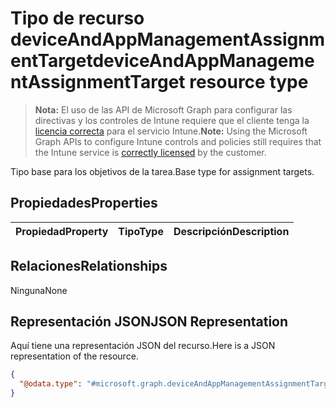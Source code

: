 # <a name="deviceandappmanagementassignmenttarget-resource-type"></a><span data-ttu-id="60d45-101">Tipo de recurso deviceAndAppManagementAssignmentTarget</span><span class="sxs-lookup"><span data-stu-id="60d45-101">deviceAndAppManagementAssignmentTarget resource type</span></span>

> <span data-ttu-id="60d45-102">**Nota:** El uso de las API de Microsoft Graph para configurar las directivas y los controles de Intune requiere que el cliente tenga la [licencia correcta](https://go.microsoft.com/fwlink/?linkid=839381) para el servicio Intune.</span><span class="sxs-lookup"><span data-stu-id="60d45-102">**Note:** Using the Microsoft Graph APIs to configure Intune controls and policies still requires that the Intune service is [correctly licensed](https://go.microsoft.com/fwlink/?linkid=839381) by the customer.</span></span>

<span data-ttu-id="60d45-103">Tipo base para los objetivos de la tarea.</span><span class="sxs-lookup"><span data-stu-id="60d45-103">Base type for assignment targets.</span></span>
## <a name="properties"></a><span data-ttu-id="60d45-104">Propiedades</span><span class="sxs-lookup"><span data-stu-id="60d45-104">Properties</span></span>
|<span data-ttu-id="60d45-105">Propiedad</span><span class="sxs-lookup"><span data-stu-id="60d45-105">Property</span></span>|<span data-ttu-id="60d45-106">Tipo</span><span class="sxs-lookup"><span data-stu-id="60d45-106">Type</span></span>|<span data-ttu-id="60d45-107">Descripción</span><span class="sxs-lookup"><span data-stu-id="60d45-107">Description</span></span>|
|:---|:---|:---|

## <a name="relationships"></a><span data-ttu-id="60d45-108">Relaciones</span><span class="sxs-lookup"><span data-stu-id="60d45-108">Relationships</span></span>
<span data-ttu-id="60d45-109">Ninguna</span><span class="sxs-lookup"><span data-stu-id="60d45-109">None</span></span>
## <a name="json-representation"></a><span data-ttu-id="60d45-110">Representación JSON</span><span class="sxs-lookup"><span data-stu-id="60d45-110">JSON Representation</span></span>
<span data-ttu-id="60d45-111">Aquí tiene una representación JSON del recurso.</span><span class="sxs-lookup"><span data-stu-id="60d45-111">Here is a JSON representation of the resource.</span></span>
<!-- {
  "blockType": "resource",
  "keyProperty": "id",
  "@odata.type": "microsoft.graph.deviceAndAppManagementAssignmentTarget"
}
-->
``` json
{
  "@odata.type": "#microsoft.graph.deviceAndAppManagementAssignmentTarget"
}
```



